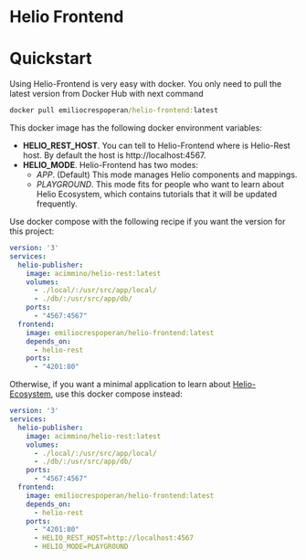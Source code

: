 # Helio Frontend

# Quickstart

Using Helio-Frontend is very easy with docker. You only need to pull the latest version from Docker Hub with next command
```cmd
docker pull emiliocrespoperan/helio-frontend:latest
```

This docker image has the following docker environment variables:
* **HELIO_REST_HOST**. You can tell to Helio-Frontend where is Helio-Rest host. By default the host is http://localhost:4567.
* **HELIO_MODE**. Helio-Frontend has two modes:
  * *APP*. (Default) This mode manages Helio components and mappings.
  * *PLAYGROUND*. This mode fits for people who want to learn about Helio Ecosystem, which contains tutorials that it will be updated frequently.



Use docker compose with the following recipe if you want the  version for this project:

```yml
version: '3'
services:
  helio-publisher:
    image: acimmino/helio-rest:latest
    volumes: 
      - ./local/:/usr/src/app/local/
      - ./db/:/usr/src/app/db/
    ports:
      - "4567:4567"
  frontend:
    image: emiliocrespoperan/helio-frontend:latest
    depends_on:
      - helio-rest
    ports:
      - "4201:80"
```

Otherwise, if you want a minimal application to learn about [Helio-Ecosystem](https://github.com/helio-ecosystem), use this docker compose instead:

```yml
version: '3'
services:
  helio-publisher:
    image: acimmino/helio-rest:latest
    volumes: 
      - ./local/:/usr/src/app/local/
      - ./db/:/usr/src/app/db/
    ports:
      - "4567:4567"
  frontend:
    image: emiliocrespoperan/helio-frontend:latest
    depends_on:
      - helio-rest
    ports:
      - "4201:80"
      - HELIO_REST_HOST=http://localhost:4567
      - HELIO_MODE=PLAYGROUND
```
